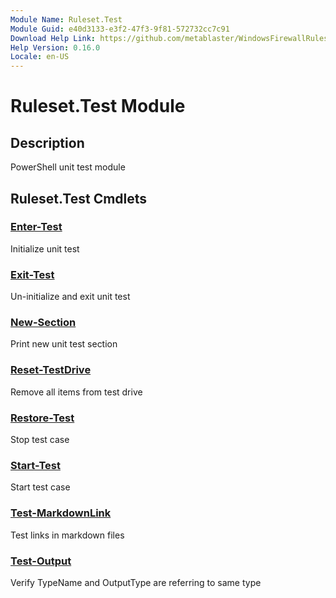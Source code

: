 ```yaml
---
Module Name: Ruleset.Test
Module Guid: e40d3133-e3f2-47f3-9f81-572732cc7c91
Download Help Link: https://github.com/metablaster/WindowsFirewallRuleset/tree/master/Config/HelpContent/0.16.0
Help Version: 0.16.0
Locale: en-US
---
```


# Ruleset.Test Module

## Description

PowerShell unit test module

## Ruleset.Test Cmdlets

### [Enter-Test](Enter-Test.md)

Initialize unit test

### [Exit-Test](Exit-Test.md)

Un-initialize and exit unit test

### [New-Section](New-Section.md)

Print new unit test section

### [Reset-TestDrive](Reset-TestDrive.md)

Remove all items from test drive

### [Restore-Test](Restore-Test.md)

Stop test case

### [Start-Test](Start-Test.md)

Start test case

### [Test-MarkdownLink](Test-MarkdownLink.md)

Test links in markdown files

### [Test-Output](Test-Output.md)

Verify TypeName and OutputType are referring to same type
